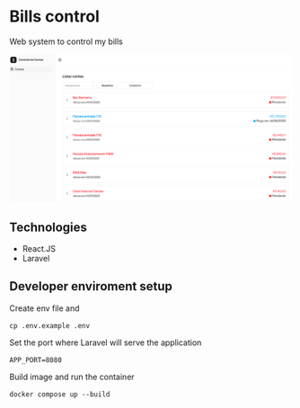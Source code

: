 # Bills control

Web system to control my bills

![Demo](./public/demo.png)

## Technologies

- React.JS
- Laravel

## Developer enviroment setup

Create env file and 

```
cp .env.example .env
```

Set the port where Laravel will serve the application

```
APP_PORT=8080
```

Build image and run the container

```
docker compose up --build
```
